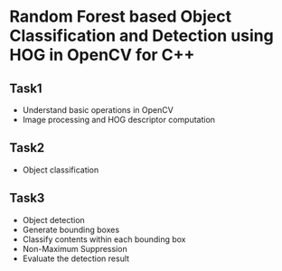
# Random Forest based Object Classification and Detection using HOG in OpenCV for C++

## Task1
* Understand basic operations in OpenCV
* Image processing and HOG descriptor computation

## Task2
* Object classification

## Task3
* Object detection
* Generate bounding boxes
* Classify contents within each bounding box
* Non-Maximum Suppression
* Evaluate the detection result






    
